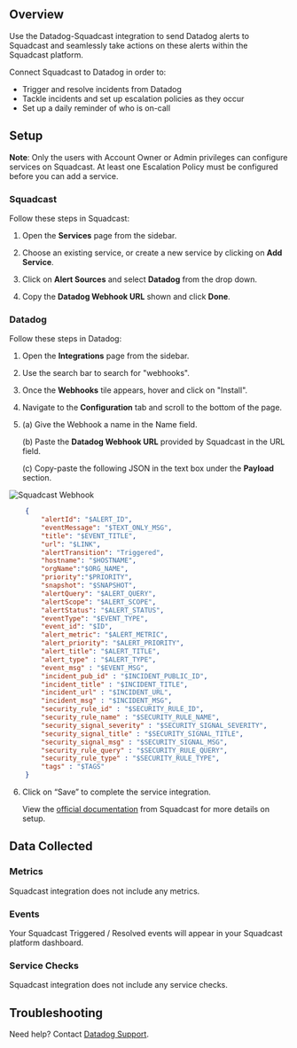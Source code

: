 ## Overview

Use the Datadog-Squadcast integration to send Datadog alerts to Squadcast and seamlessly take actions on these alerts within the Squadcast platform.

Connect Squadcast to Datadog in order to:
- Trigger and resolve incidents from Datadog
- Tackle incidents and set up escalation policies as they occur
- Set up a daily reminder of who is on-call

## Setup

**Note**: Only the users with Account Owner or Admin privileges can configure services on Squadcast.
At least one Escalation Policy must be configured before you can add a service.

### Squadcast

Follow these steps in Squadcast:

1. Open the **Services** page from the sidebar.

2. Choose an existing service, or create a new service by clicking on **Add Service**.

3. Click on **Alert Sources** and select **Datadog** from the drop down.

5. Copy the **Datadog Webhook URL** shown and click **Done**.

### Datadog

Follow these steps in Datadog:

1. Open the **Integrations** page from the sidebar.

2. Use the search bar to search for "webhooks".

3. Once the **Webhooks** tile appears, hover and click on "Install".

4. Navigate to the **Configuration** tab and scroll to the bottom of the page.

5. (a) Give the Webhook a name in the Name field.

   (b) Paste the **Datadog Webhook URL** provided by Squadcast in the URL field.

   (c) Copy-paste the following JSON in the text box under the **Payload** section.
    
![Squadcast Webhook][2]

```json
    {
        "alertId": "$ALERT_ID",
        "eventMessage": "$TEXT_ONLY_MSG",
        "title": "$EVENT_TITLE",
        "url": "$LINK",
        "alertTransition": "Triggered",
        "hostname": "$HOSTNAME",
        "orgName":"$ORG_NAME",
        "priority":"$PRIORITY",
        "snapshot": "$SNAPSHOT",
        "alertQuery": "$ALERT_QUERY",
        "alertScope": "$ALERT_SCOPE",
        "alertStatus": "$ALERT_STATUS",
        "eventType": "$EVENT_TYPE",
        "event_id": "$ID",
        "alert_metric": "$ALERT_METRIC",
        "alert_priority": "$ALERT_PRIORITY",
        "alert_title": "$ALERT_TITLE",
        "alert_type" : "$ALERT_TYPE",
        "event_msg" : "$EVENT_MSG",
        "incident_pub_id" : "$INCIDENT_PUBLIC_ID",
        "incident_title" : "$INCIDENT_TITLE",
        "incident_url" : "$INCIDENT_URL",
        "incident_msg" : "$INCIDENT_MSG",
        "security_rule_id" : "$SECURITY_RULE_ID",
        "security_rule_name" : "$SECURITY_RULE_NAME",
        "security_signal_severity" : "$SECURITY_SIGNAL_SEVERITY",
        "security_signal_title" : "$SECURITY_SIGNAL_TITLE",
        "security_signal_msg" : "$SECURITY_SIGNAL_MSG",
        "security_rule_query" : "$SECURITY_RULE_QUERY",
        "security_rule_type" : "$SECURITY_RULE_TYPE",
        "tags" : "$TAGS"
    }
```

6. Click on “Save” to complete the service integration.

    View the [official documentation][3] from Squadcast for more details on setup.

## Data Collected
### Metrics

Squadcast integration does not include any metrics.

### Events

Your Squadcast Triggered / Resolved events will appear in your Squadcast platform dashboard.

### Service Checks

Squadcast integration does not include any service checks.

## Troubleshooting
Need help? Contact [Datadog Support][4].

[1]: https://raw.githubusercontent.com/DataDog/integrations-extras/master/squadcast/images/datadog-service.png
[2]: https://raw.githubusercontent.com/DataDog/integrations-extras/master/squadcast/images/datadog-webhook.png
[3]: https://support.squadcast.com/docs/datadog
[4]: https://docs.datadoghq.com/help/
